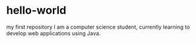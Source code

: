 # hello-world
my first repository
I am a computer science student, currently learning to develop web
applications using Java.
